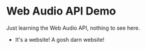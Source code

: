 # Web Audio API Demo

Just learning the Web Audio API, nothing to see here. 

* It's a website! A gosh darn website! 